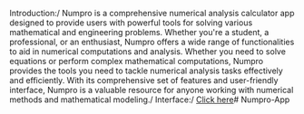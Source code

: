 Introduction:/
Numpro is a comprehensive numerical analysis calculator app designed to
provide users with powerful tools for solving various mathematical and
engineering problems. Whether you're a student, a professional, or an
enthusiast, Numpro offers a wide range of functionalities to aid in numerical
computations and analysis.
Whether you need to solve equations or perform complex mathematical
computations, Numpro provides the tools you need to tackle numerical
analysis tasks effectively and efficiently. With its comprehensive set of features
and user-friendly interface, Numpro is a valuable resource for anyone working
with numerical methods and mathematical modeling./
Interface:/
[Click here](https://drive.google.com/file/d/1SBC5j2PHwUjIX478b_CClCUx5oOmSRbH/view?usp=drive_link)#   N u m p r o - A p p 
 
 
